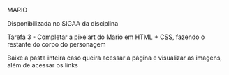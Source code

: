 MARIO

Disponibilizada no SIGAA da disciplina

Tarefa 3 - Completar a pixelart do Mario em HTML + CSS, fazendo o restante do corpo do personagem

Baixe a pasta inteira caso queira acessar a página e visualizar as imagens, além de acessar os links
